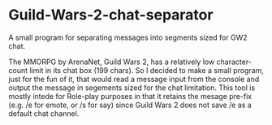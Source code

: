Guild-Wars-2-chat-separator
===========================

A small program for separating messages into segments sized for GW2 chat. 

The MMORPG by ArenaNet, Guild Wars 2, has a relatively low character-count limit in its chat box (199 chars).
So I decided to make a small program, just for the fun of it, that would read a message input from the console and 
output the message in segements sized for the chat limitation. This tool is mostly intede for Role-play purposes in that
it retains the mesage pre-fix (e.g. /e for emote, or /s for say) since Guild Wars 2 does not save /e as a default chat 
channel. 


